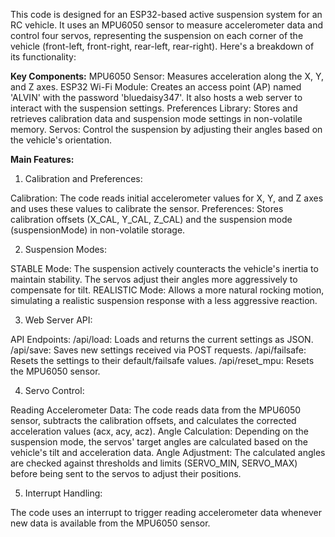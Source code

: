 This code is designed for an ESP32-based active suspension system for an RC vehicle. It uses an MPU6050 sensor to measure accelerometer data and control four servos, representing the suspension on each corner of the vehicle (front-left, front-right, rear-left, rear-right). Here's a breakdown of its functionality:

**Key Components:**
MPU6050 Sensor: Measures acceleration along the X, Y, and Z axes.
ESP32 Wi-Fi Module: Creates an access point (AP) named 'ALVIN' with the password 'bluedaisy347'. It also hosts a web server to interact with the suspension settings.
Preferences Library: Stores and retrieves calibration data and suspension mode settings in non-volatile memory.
Servos: Control the suspension by adjusting their angles based on the vehicle's orientation.

**Main Features:**
1. Calibration and Preferences:

Calibration: The code reads initial accelerometer values for X, Y, and Z axes and uses these values to calibrate the sensor.
Preferences: Stores calibration offsets (X_CAL, Y_CAL, Z_CAL) and the suspension mode (suspensionMode) in non-volatile storage.

2. Suspension Modes:

  STABLE Mode: The suspension actively counteracts the vehicle's inertia to maintain stability. The servos adjust their angles more aggressively to compensate for tilt.
  REALISTIC Mode: Allows a more natural rocking motion, simulating a realistic suspension response with a less aggressive reaction.

3. Web Server API:

  API Endpoints:
    /api/load: Loads and returns the current settings as JSON.
    /api/save: Saves new settings received via POST requests.
    /api/failsafe: Resets the settings to their default/failsafe values.
    /api/reset_mpu: Resets the MPU6050 sensor.

4. Servo Control:

Reading Accelerometer Data: The code reads data from the MPU6050 sensor, subtracts the calibration offsets, and calculates the corrected acceleration values (acx, acy, acz).
Angle Calculation: Depending on the suspension mode, the servos' target angles are calculated based on the vehicle's tilt and acceleration data.
Angle Adjustment: The calculated angles are checked against thresholds and limits (SERVO_MIN, SERVO_MAX) before being sent to the servos to adjust their positions.

5. Interrupt Handling:

The code uses an interrupt to trigger reading accelerometer data whenever new data is available from the MPU6050 sensor.

